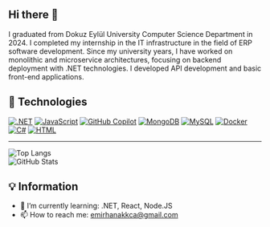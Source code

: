 ## Hi there 👋

I graduated from Dokuz Eylül University Computer Science Department in 2024. I completed my internship in the IT infrastructure in the field of ERP software development. Since my university years, I have worked on monolithic and microservice architectures, focusing on backend deployment with .NET technologies. I developed API development and basic front-end applications.

## 🚀 Technologies
[![.NET](https://img.shields.io/badge/.NET-512BD4?logo=dotnet&logoColor=fff)](#)
[![JavaScript](https://img.shields.io/badge/JavaScript-F7DF1E?logo=javascript&logoColor=000)](#)
[![GitHub Copilot](https://img.shields.io/badge/GitHub%20Copilot-000?logo=githubcopilot&logoColor=fff)](#)
[![MongoDB](https://img.shields.io/badge/MongoDB-%234ea94b.svg?logo=mongodb&logoColor=white)](#)
[![MySQL](https://img.shields.io/badge/MySQL-4479A1?logo=mysql&logoColor=fff)](#)
[![Docker](https://img.shields.io/badge/Docker-2496ED?logo=docker&logoColor=fff)](#)
[![C#](https://custom-icon-badges.demolab.com/badge/C%23-%23239120.svg?logo=cshrp&logoColor=white)](#)
[![HTML](https://img.shields.io/badge/HTML-%23E34F26.svg?logo=html5&logoColor=white)](#)

<hr>

![Top Langs](https://github-readme-stats.vercel.app/api/top-langs/?username=GutsSword&layout=compact&theme=radical) <br/>
![GitHub Stats](https://github-readme-stats.vercel.app/api?username=GutsSword&show_icons=true&theme=radical)

## 💡 Information
- 🌱 I’m currently learning: .NET, React, Node.JS
- 📫 How to reach me: emirhanakkca@gmail.com
